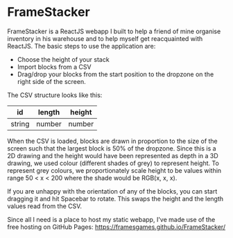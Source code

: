 # FrameStacker

FrameStacker is a ReactJS webapp I built to help a friend of mine organise inventory in his warehouse and to help myself get reacquainted with ReactJS. The basic steps to use the application are: 

* Choose the height of your stack
* Import blocks from a CSV
* Drag/drop your blocks from the start position to the dropzone on the right side of the screen.

The CSV structure looks like this: 

| id | length | height |
| --- | --- | --- |
| string | number | number |

When the CSV is loaded, blocks are drawn in proportion to the size of the screen such that the largest block is 50% of the dropzone. Since this is a 2D drawing and the height would have been represented as depth in a 3D drawing, we used colour (different shades of grey) to represent height. To represent grey colours, we proportionately scale height to be values within range 50 < x < 200 where the shade would be RGB(x, x, x). 

If you are unhappy with the orientation of any of the blocks, you can start dragging it and hit Spacebar to rotate. This swaps the height and the length values read from the CSV. 

Since all I need is a place to host my static webapp, I've made use of the free hosting on GitHub Pages: https://framesgames.github.io/FrameStacker/

